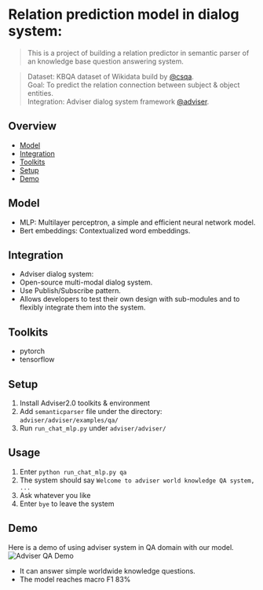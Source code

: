 # Relation prediction model in dialog system:   
> This is a project of building a relation predictor in semantic parser of an knowledge base question answering system.  
  
> Dataset: KBQA dataset of Wikidata build by [@csqa](https://amritasaha1812.github.io/CSQA/).  
> Goal: To predict the relation connection between subject & object entities.  
> Integration: Adviser dialog system framework [@adviser](digitalphonetics.github.io/adviser/).  
  

## Overview
* [Model](#model)
* [Integration](#integration)
* [Toolkits](#toolkits)
* [Setup](#setup)
* [Demo](#demo)

## Model   
* MLP: Multilayer perceptron, a simple and efficient neural network model.  
* Bert embeddings: Contextualized word embeddings.  

## Integration  
* Adviser dialog system: 
* Open-source multi-modal dialog system. 
* Use Publish/Subscribe pattern.
* Allows developers to test their own design with sub-modules and to flexibly integrate them into the system.

## Toolkits
* pytorch 
* tensorflow

## Setup
1. Install Adviser2.0 toolkits & environment   
2. Add `semanticparser` file under the directory: `adviser/adviser/examples/qa/`  
3. Run `run_chat_mlp.py` under `adviser/adviser/`

## Usage
1. Enter `python run_chat_mlp.py qa`  
2. The system should say `Welcome to adviser world knowledge QA system, ...`
3. Ask whatever you like
4. Enter `bye` to leave the system

## Demo
Here is a demo of using adviser system in QA domain with our model.  
![Adviser QA Demo](./img/adviser_demo.png)  

* It can answer simple worldwide knowledge questions. 
* The model reaches macro F1 83%


